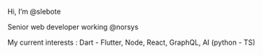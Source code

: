 Hi, I’m @slebote

Senior web developer working @norsys

My current interests : Dart - Flutter, Node, React, GraphQL, AI (python - TS)
